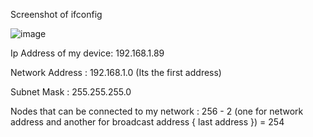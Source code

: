 Screenshot of ifconfig 

![image](https://github.com/Ashimkarrki/Computer-Network/assets/52632464/910959dc-7be8-495d-8f7a-118dedb977d4)

Ip Address of my device: 192.168.1.89

Network Address : 192.168.1.0 (Its the first address)

Subnet Mask : 255.255.255.0

Nodes that can be connected to my network : 256 - 2 (one for network address and another for broadcast address { last address  }) = 254

